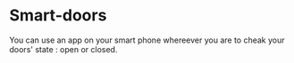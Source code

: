 # Smart-doors
You can use an app on your smart phone whereever you are to cheak your doors' state : open or closed.
